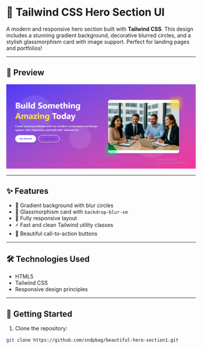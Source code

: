 # 🌟 Tailwind CSS Hero Section UI

A modern and responsive hero section built with **Tailwind CSS**. This design includes a stunning gradient background, decorative blurred circles, and a stylish glassmorphism card with image support. Perfect for landing pages and portfolios!

---

## 📸 Preview

![Hero Section Preview](./image/tailwind-herosection.png)  

---

## ✨ Features

- 🎨 Gradient background with blur circles
- 💎 Glassmorphism card with `backdrop-blur-sm`
- 📱 Fully responsive layout
- ⚡ Fast and clean Tailwind utility classes
- 🌈 Beautiful call-to-action buttons

---

## 🛠️ Technologies Used

- HTML5
- Tailwind CSS
- Responsive design principles

---

## 🚀 Getting Started

1. Clone the repository:

```bash
git clone https://github.com/sndpbag/beautiful-hero-section1.git
